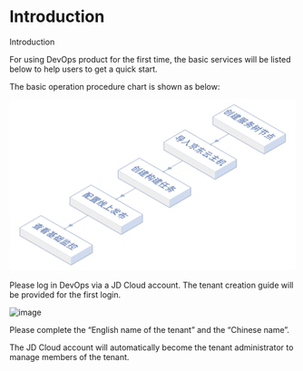 # Introduction

Introduction

For using DevOps product for the first time, the basic services will be listed below to help users to get a quick start.

The basic operation procedure chart is shown as below:

![image](https://github.com/jdcloudcom/cn/blob/DevOps/image/DevOps/Getting-Started1.png)

Please log in DevOps via a JD Cloud account. The tenant creation guide will be provided for the first login.

![image](https://github.com/jdcloudcom/cn/blob/DevOps/image/DevOps/Starting2.png)

Please complete the “English name of the tenant” and the “Chinese name”.

The JD Cloud account will automatically become the tenant administrator to manage members of the tenant.

